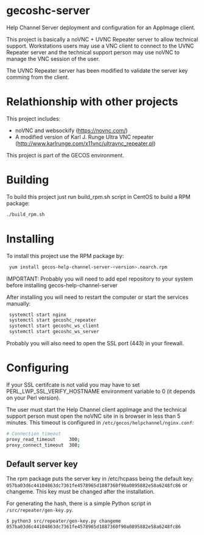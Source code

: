 # gecoshc-server

Help Channel Server deployment and configuration for an AppImage client.

This project is basically a noVNC + UVNC Repeater server to allow technical support.
Workstations users may use a VNC client to connect to  the UVNC Repeater server and the technical support person may use noVNC to manage the VNC session of the user.

The UVNC Repeater server has been modified to validate the server key comming from the client.

# Relathionship with other projects

This project includes:

* noVNC and websockify (https://novnc.com/)
* A modified version of Karl J. Runge Ultra VNC repeater (http://www.karlrunge.com/x11vnc/ultravnc_repeater.pl)

This project is part of the GECOS environment.

# Building

To build this project just run build_rpm.sh script in CentOS to build a RPM package:

```bash
./build_rpm.sh
```

# Installing

To install this project use the RPM package by:

```bash
 yum install gecos-help-channel-server-<version>.noarch.rpm
```

IMPORTANT: Probably you will need to add epel repository to your system before installing gecos-help-channel-server

After installing you will need to restart the computer or start the services manually:

```bash
 systemctl start nginx
 systemctl start gecoshc_repeater
 systemctl start gecoshc_ws_client
 systemctl start gecoshc_ws_server
```

Probably you will also need to open the SSL port (443) in your firewall.

# Configuring

If your SSL certifcate is not valid you may have to set PERL_LWP_SSL_VERIFY_HOSTNAME environment variable to 0 (it depends on your Perl version).

The user must start the Help Channel client appImage and the technical support person must open the noVNC site in is browser in less than 5 minutes. This timeout is configured in `/etc/gecos/helpchannel/nginx.conf`:

```bash
# Connection timeout
proxy_read_timeout     300;
proxy_connect_timeout  300;
```

## Default server key

The rpm package puts the server key in /etc/hcpass being the default key: `057ba03d6c44104863dc7361fe4578965d1887360f90a0895882e58a6248fc86` or changeme.
This key must be changed after the installation.

For generating the hash, there is a simple Python script in `/src/repeater/gen-key.py`.

```bash
$ python3 src/repeater/gen-key.py changeme
057ba03d6c44104863dc7361fe4578965d1887360f90a0895882e58a6248fc86
```
